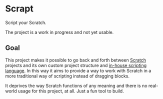 # Scrapt

Script your Scratch.

The project is a work in progress and not yet usable.

## Goal

This project makes it possible to go back and forth between [Scratch](https://scratch.mit.edu) projects and its own custom project structure and [in-house scripting language](lang/).
In this way it aims to provide a way to work with Scratch in a more traditional way of scripting instead of dragging blocks.

It deprives the way Scratch functions of any meaning and there is no real-world usage for this project, at all.
Just a fun tool to build.
